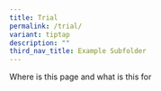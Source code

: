 ```yaml
---
title: Trial
permalink: /trial/
variant: tiptap
description: ""
third_nav_title: Example Subfolder
---
```

<p>Where is this page and what is this for</p>
<p></p>